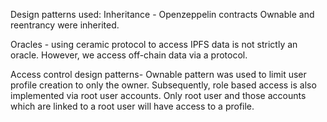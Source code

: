 Design patterns used:
Inheritance - Openzeppelin contracts Ownable and reentrancy were inherited.

Oracles - using ceramic protocol to access IPFS data is not strictly an oracle. However, we access off-chain data via a protocol.

Access control design patterns- Ownable pattern was used to limit user profile creation to only the owner. Subsequently, role based access is also implemented via root user accounts. Only root user and those accounts which are linked to a root user will have access to a profile.